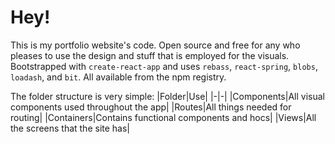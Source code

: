 # Hey!
This is my portfolio website's code.
Open source and free for any who pleases to use the design and stuff that is employed for the visuals.
Bootstrapped with `create-react-app` and uses `rebass`, `react-spring`, `blobs`, `loadash`, and `bit`.
All available from the npm registry.

The folder structure is very simple:
|Folder|Use|
|-|-|
|Components|All visual components used throughout the app|
|Routes|All things needed for routing|
|Containers|Contains functional components and hocs|
|Views|All the screens that the site has|